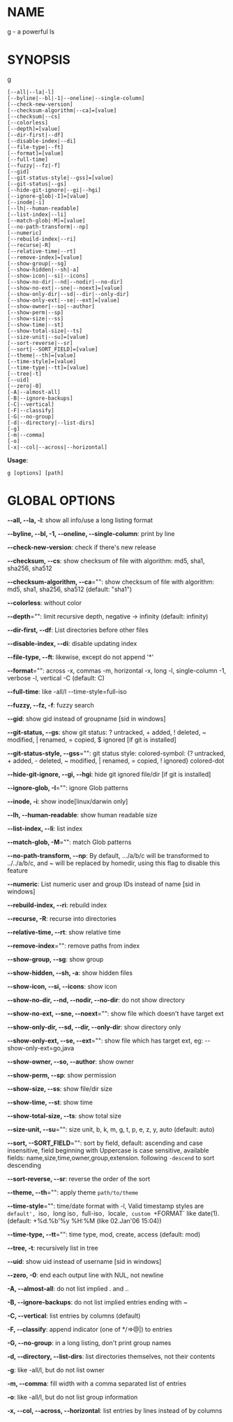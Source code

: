 # NAME

g - a powerful ls

# SYNOPSIS

g

```
[--all|--la|-l]
[--byline|--bl|-1|--oneline|--single-column]
[--check-new-version]
[--checksum-algorithm|--ca]=[value]
[--checksum|--cs]
[--colorless]
[--depth]=[value]
[--dir-first|--df]
[--disable-index|--di]
[--file-type|--ft]
[--format]=[value]
[--full-time]
[--fuzzy|--fz|-f]
[--gid]
[--git-status-style|--gss]=[value]
[--git-status|--gs]
[--hide-git-ignore|--gi|--hgi]
[--ignore-glob|-I]=[value]
[--inode|-i]
[--lh|--human-readable]
[--list-index|--li]
[--match-glob|-M]=[value]
[--no-path-transform|--np]
[--numeric]
[--rebuild-index|--ri]
[--recurse|-R]
[--relative-time|--rt]
[--remove-index]=[value]
[--show-group|--sg]
[--show-hidden|--sh|-a]
[--show-icon|--si|--icons]
[--show-no-dir|--nd|--nodir|--no-dir]
[--show-no-ext|--sne|--noext]=[value]
[--show-only-dir|--sd|--dir|--only-dir]
[--show-only-ext|--se|--ext]=[value]
[--show-owner|--so|--author]
[--show-perm|--sp]
[--show-size|--ss]
[--show-time|--st]
[--show-total-size|--ts]
[--size-unit|--su]=[value]
[--sort-reverse|--sr]
[--sort|--SORT_FIELD]=[value]
[--theme|--th]=[value]
[--time-style]=[value]
[--time-type|--tt]=[value]
[--tree|-t]
[--uid]
[--zero|-0]
[-A|--almost-all]
[-B|--ignore-backups]
[-C|--vertical]
[-F|--classify]
[-G|--no-group]
[-d|--directory|--list-dirs]
[-g]
[-m|--comma]
[-o]
[-x|--col|--across|--horizontal]
```

**Usage**:

```
g [options] [path]
```

# GLOBAL OPTIONS

**--all, --la, -l**: show all info/use a long listing format

**--byline, --bl, -1, --oneline, --single-column**: print by line

**--check-new-version**: check if there's new release

**--checksum, --cs**: show checksum of file with algorithm: md5, sha1, sha256, sha512

**--checksum-algorithm, --ca**="": show checksum of file with algorithm: md5, sha1, sha256, sha512 (default: "sha1")

**--colorless**: without color

**--depth**="": limit recursive depth, negative -> infinity (default: infinity)

**--dir-first, --df**: List directories before other files

**--disable-index, --di**: disable updating index

**--file-type, --ft**: likewise, except do not append '*'

**--format**="": across  -x,  commas  -m, horizontal -x, long -l, single-column -1, verbose -l, vertical -C (default: C)

**--full-time**: like -all/l --time-style=full-iso

**--fuzzy, --fz, -f**: fuzzy search

**--gid**: show gid instead of groupname [sid in windows]

**--git-status, --gs**: show git status: ? untracked, + added, ! deleted, ~ modified, | renamed, = copied, $ ignored [if git is installed]

**--git-status-style, --gss**="": git status style: colored-symbol: {? untracked, + added, - deleted, ~ modified, | renamed, = copied, ! ignored} colored-dot

**--hide-git-ignore, --gi, --hgi**: hide git ignored file/dir [if git is installed]

**--ignore-glob, -I**="": ignore Glob patterns

**--inode, -i**: show inode[linux/darwin only]

**--lh, --human-readable**: show human readable size

**--list-index, --li**: list index

**--match-glob, -M**="": match Glob patterns

**--no-path-transform, --np**: By default, .../a/b/c will be transformed to ../../a/b/c, and ~ will be replaced by homedir, using this flag to disable this feature

**--numeric**:  List numeric user and group IDs instead of name [sid in windows]

**--rebuild-index, --ri**: rebuild index

**--recurse, -R**: recurse into directories

**--relative-time, --rt**: show relative time

**--remove-index**="": remove paths from index

**--show-group, --sg**: show group

**--show-hidden, --sh, -a**: show hidden files

**--show-icon, --si, --icons**: show icon

**--show-no-dir, --nd, --nodir, --no-dir**: do not show directory

**--show-no-ext, --sne, --noext**="": show file which doesn't have target ext

**--show-only-dir, --sd, --dir, --only-dir**: show directory only

**--show-only-ext, --se, --ext**="": show file which has target ext, eg: --show-only-ext=go,java

**--show-owner, --so, --author**: show owner

**--show-perm, --sp**: show permission

**--show-size, --ss**: show file/dir size

**--show-time, --st**: show time

**--show-total-size, --ts**: show total size

**--size-unit, --su**="": size unit, b, k, m, g, t, p, e, z, y, auto (default: auto)

**--sort, --SORT_FIELD**="": sort by field, default: ascending and case insensitive, field beginning with Uppercase is case sensitive, available fields: name,size,time,owner,group,extension. following `-descend` to sort descending

**--sort-reverse, --sr**: reverse the order of the sort

**--theme, --th**="": apply theme `path/to/theme`

**--time-style**="": time/date format with -l, Valid timestamp styles are `default', `iso`, `long iso`, `full-iso`, `locale`, custom `+FORMAT` like date(1). (default: +%d.%b'%y %H:%M (like 02.Jan'06 15:04))

**--time-type, --tt**="": time type, mod, create, access (default: mod)

**--tree, -t**: recursively list in tree

**--uid**: show uid instead of username [sid in windows]

**--zero, -0**: end each output line with NUL, not newline

**-A, --almost-all**: do not list implied . and ..

**-B, --ignore-backups**: do not list implied entries ending with ~

**-C, --vertical**: list entries by columns (default)

**-F, --classify**: append indicator (one of */=>@|) to entries

**-G, --no-group**: in a long listing, don't print group names

**-d, --directory, --list-dirs**: list directories themselves, not their contents

**-g**: like -all/l, but do not list owner

**-m, --comma**: fill width with a comma separated list of entries

**-o**: like -all/l, but do not list group information

**-x, --col, --across, --horizontal**: list entries by lines instead of by columns


